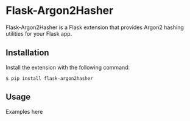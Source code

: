 # Flask-Argon2Hasher

Flask-Argon2Hasher is a Flask extension that provides Argon2 hashing utilities for
your Flask app.

## Installation

Install the extension with the following command:

    $ pip install flask-argon2hasher

## Usage

Examples here